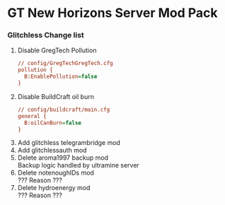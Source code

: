 # GT New Horizons Server Mod Pack

### Glitchless Change list
1. Disable GregTech Pollution
   ```cfg
   // config/GregTechGregTech.cfg
   pollution {
     B:EnablePollution=false
   }
2. Disable BuildCraft oil burn
   ```cfg
   // config/buildcraft/main.cfg
   general {
     B:oilCanBurn=false
   }
   ```
3. Add glitchless telegrambridge mod
4. Add glitchlessauth mod
5. Delete aroma1997 backup mod \
   Backup logic handled by ultramine server
6. Delete notenoughIDs mod \
   ??? Reason ???
7. Delete hydroenergy mod \
   ??? Reason ???
